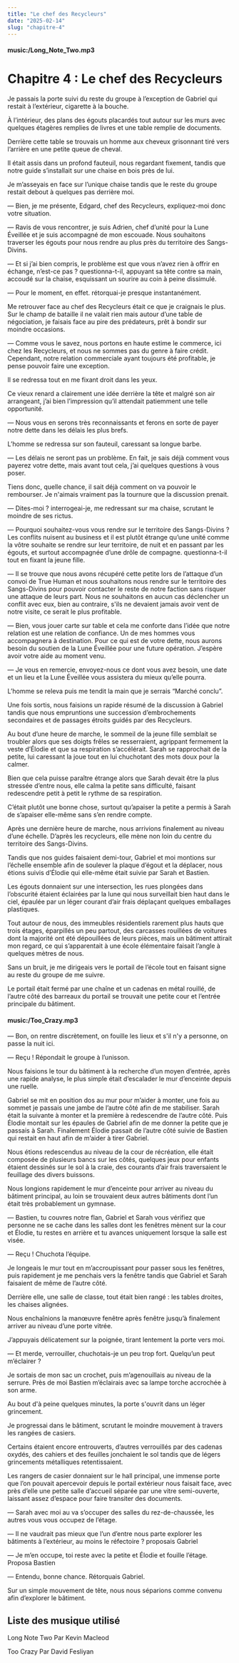 ```yaml
---
title: "Le chef des Recycleurs"
date: "2025-02-14"
slug: "chapitre-4"
---
```


#### music:/Long_Note_Two.mp3

# Chapitre 4 : Le chef des Recycleurs

Je passais la porte suivi du reste du groupe à l’exception de Gabriel qui restait à l’extérieur, cigarette à la bouche.

À l’intérieur, des plans des égouts placardés tout autour sur les murs avec quelques étagères remplies de livres et une table remplie de documents.

Derrière cette table se trouvais un homme aux cheveux grisonnant tiré vers l’arrière en une petite queue de cheval.

Il était assis dans un profond fauteuil, nous regardant fixement, tandis que notre guide s’installait sur une chaise en bois près de lui.

Je m’asseyais en face sur l’unique chaise tandis que le reste du groupe restait debout à quelques pas derrière moi.

— Bien, je me présente, Edgard, chef des Recycleurs, expliquez-moi donc votre situation.

— Ravis de vous rencontrer, je suis Adrien, chef d’unité pour la Lune Éveillée et je suis accompagné de mon escouade. Nous souhaitons traverser les égouts pour nous rendre au plus près du territoire des Sangs-Divins.

— Et si j’ai bien compris, le problème est que vous n’avez rien à offrir en échange, n’est-ce pas ? questionna-t-il, appuyant sa tête contre sa main, accoudé sur la chaise, esquissant un sourire au coin à peine dissimulé.

— Pour le moment, en effet. rétorquai-je presque instantanément.

Me retrouver face au chef des Recycleurs était ce que je craignais le plus. Sur le champ de bataille il ne valait rien mais autour d’une table de négociation, je faisais face au pire des prédateurs, prêt à bondir sur moindre occasions.

— Comme vous le savez, nous portons en haute estime le commerce, ici chez les Recycleurs, et nous ne sommes pas du genre à faire crédit. Cependant, notre relation commerciale ayant toujours été profitable, je pense pouvoir faire une exception.

Il se redressa tout en me fixant droit dans les yeux.

Ce vieux renard a clairement une idée derrière la tête et malgré son air arrangeant, j’ai bien l’impression qu’il attendait patiemment une telle opportunité.

— Nous vous en serons très reconnaissants et ferons en sorte de payer notre dette dans les délais les plus brefs.

L’homme se redressa sur son fauteuil, caressant sa longue barbe.

— Les délais ne seront pas un problème. En fait, je sais déjà comment vous payerez votre dette, mais avant tout cela, j’ai quelques questions à vous poser.

Tiens donc, quelle chance, il sait déjà comment on va pouvoir le rembourser. Je n'aimais vraiment pas la tournure que la discussion prenait.

— Dites-moi ? interrogeai-je, me redressant sur ma chaise, scrutant le moindre de ses rictus.

— Pourquoi souhaitez-vous vous rendre sur le territoire des Sangs-Divins ? Les conflits nuisent au business et il est plutôt étrange qu’une unité comme la vôtre souhaite se rendre sur leur territoire, de nuit et en passant par les égouts, et surtout accompagnée d’une drôle de compagne. questionna-t-il tout en fixant la jeune fille.

— Il se trouve que nous avons récupéré cette petite lors de l’attaque d’un convoi de True Human et nous souhaitons nous rendre sur le territoire des Sangs-Divins pour pouvoir contacter le reste de notre faction sans risquer une attaque de leurs part. Nous ne souhaitons en aucun cas déclencher un conflit avec eux, bien au contraire, s'ils ne devaient jamais avoir vent de notre visite, ce serait le plus profitable.

— Bien, vous jouer carte sur table et cela me conforte dans l’idée que notre relation est une relation de confiance. Un de mes hommes vous accompagnera à destination. Pour ce qui est de votre dette, nous aurons besoin du soutien de la Lune Éveillée pour une future opération. J’espère avoir votre aide au moment venu.

— Je vous en remercie, envoyez-nous ce dont vous avez besoin, une date et un lieu et la Lune Éveillée vous assistera du mieux qu’elle pourra.

L’homme se releva puis me tendit la main que je serrais “Marché conclu”.

Une fois sortis, nous faisions un rapide résumé de la discussion à Gabriel tandis que nous empruntions une succession d’embrochements secondaires et de passages étroits guidés par des Recycleurs.

Au bout d’une heure de marche, le sommeil de la jeune fille semblait se troubler alors que ses doigts frêles se resserraient, agrippant fermement la veste d’Élodie et que sa respiration s’accélérait. Sarah se rapprochait de la petite, lui caressant la joue tout en lui chuchotant des mots doux pour la calmer.

Bien que cela puisse paraître étrange alors que Sarah devait être la plus stressée d’entre nous, elle calma la petite sans difficulté, faisant redescendre petit à petit le rythme de sa respiration.

C’était plutôt une bonne chose, surtout qu’apaiser la petite a permis à Sarah de s’apaiser elle-même sans s’en rendre compte.

Après une dernière heure de marche, nous arrivions finalement au niveau d’une échelle. D’après les recycleurs, elle mène non loin du centre du territoire des Sangs-Divins.

Tandis que nos guides faisaient demi-tour, Gabriel et moi montions sur l’échelle ensemble afin de soulever la plaque d’égout et la déplacer, nous étions suivis d’Élodie qui elle-même était suivie par Sarah et Bastien.

Les égouts donnaient sur une intersection, les rues plongées dans l’obscurité étaient éclairées par la lune qui nous surveillait bien haut dans le ciel, épaulée par un léger courant d’air frais déplaçant quelques emballages plastiques.

Tout autour de nous, des immeubles résidentiels rarement plus hauts que trois étages, éparpillés un peu partout, des carcasses rouillées de voitures dont la majorité ont été dépouillées de leurs pièces, mais un bâtiment attirait mon regard, ce qui s’apparentait à une école élémentaire faisait l’angle à quelques mètres de nous.

Sans un bruit, je me dirigeais vers le portail de l’école tout en faisant signe au reste du groupe de me suivre.

Le portail était fermé par une chaîne et un cadenas en métal rouillé, de l’autre côté des barreaux du portail se trouvait une petite cour et l’entrée principale du bâtiment.

#### music:/Too_Crazy.mp3

— Bon, on rentre discrètement, on fouille les lieux et s'il n'y a personne, on passe la nuit ici.

— Reçu ! Répondait le groupe à l’unisson.

Nous faisions le tour du bâtiment à la recherche d’un moyen d’entrée, après une rapide analyse, le plus simple était d’escalader le mur d’enceinte depuis une ruelle.

Gabriel se mit en position dos au mur pour m’aider à monter, une fois au sommet je passais une jambe de l’autre côté afin de me stabiliser. Sarah était la suivante à monter et la première à redescendre de l’autre côté. 
Puis Élodie montait sur les épaules de Gabriel afin de me donner la petite que je passais à Sarah.
Finalement Élodie passait de l’autre côté suivie de Bastien qui restait en haut afin de m’aider à tirer Gabriel.

Nous étions redescendus au niveau de la cour de récréation, elle était composée de plusieurs bancs sur les côtés, quelques jeux pour enfants étaient dessinés sur le sol à la craie, des courants d’air frais traversaient le feuillage des divers buissons.

Nous longions rapidement le mur d’enceinte pour arriver au niveau du bâtiment principal, au loin se trouvaient deux autres bâtiments dont l’un était très probablement un gymnase.

— Bastien, tu couvres notre flan, Gabriel et Sarah vous vérifiez que personne ne se cache dans les salles dont les fenêtres mènent sur la cour et Élodie, tu restes en arrière et tu avances uniquement lorsque la salle est visée.

— Reçu ! Chuchota l’équipe.

Je longeais le mur tout en m’accroupissant pour passer sous les fenêtres, puis rapidement je me penchais vers la fenêtre tandis que Gabriel et Sarah faisaient de même de l’autre côté.

Derrière elle, une salle de classe, tout était bien rangé : les tables droites, les chaises alignées.

Nous enchaînions la manœuvre fenêtre après fenêtre jusqu’à finalement arriver au niveau d’une porte vitrée.

J’appuyais délicatement sur la poignée, tirant lentement la porte vers moi.

— Et merde, verrouiller,  chuchotais-je un peu trop fort. Quelqu’un peut m’éclairer ?

Je sortais de mon sac un crochet, puis m’agenouillais au niveau de la serrure. Près de moi Bastien m’éclairais avec sa lampe torche accrochée à son arme.

Au bout d'à peine quelques minutes, la porte s'ouvrit dans un léger grincement. 

 Je progressai dans le bâtiment, scrutant le moindre mouvement à travers les rangées de casiers.

Certains étaient encore entrouverts, d’autres verrouillés par des cadenas oxydés, des cahiers et des feuilles jonchaient le sol tandis que de légers grincements métalliques retentissaient.

Les rangers de casier donnaient sur le hall principal, une immense porte que l’on pouvait apercevoir depuis le portail extérieur nous faisait face, avec près d’elle une petite salle d’accueil séparée par une vitre semi-ouverte, laissant assez d’espace pour faire transiter des documents.

— Sarah avec moi au va s’occuper des salles du rez-de-chaussée, les autres vous vous occupez de l’étage.

— Il ne vaudrait pas mieux que l’un d’entre nous parte explorer les bâtiments à l’extérieur, au moins le réfectoire ? proposais Gabriel

— Je m’en occupe, toi reste avec la petite et Élodie et fouille l’étage. Proposa Bastien

— Entendu, bonne chance. Rétorquais Gabriel.

Sur un simple mouvement de tête, nous nous séparions comme convenu afin d’explorer le bâtiment.

## Liste des musique utilisé

Long Note Two Par Kevin Macleod

Too Crazy Par David Fesliyan